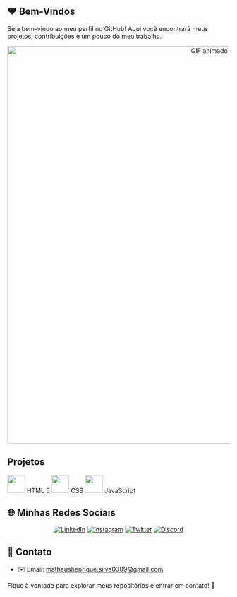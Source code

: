 ## ❤️ Bem-Vindos
Seja bem-vindo ao meu perfil no GitHub! Aqui você encontrará meus projetos, contribuições e um pouco do meu trabalho.

<div align="center">
  <img src="https://media2.giphy.com/media/v1.Y2lkPTc5MGI3NjExenIxYWNkM24xdTJtNmZoemdxMjBvc3F3dXp6aXVpa3lwYzVyeno0NCZlcD12MV9pbnRlcm5hbF9naWZfYnlfaWQmY3Q9Zw/LEV3OJQG0XXnq/giphy.gif" width="900px" alt="GIF animado">
</div>

## Projetos
<img src="https://img.icons8.com/?size=100&id=20909&format=png&color=000000" width="40px"> HTML 5
<img src="https://img.icons8.com/?size=100&id=21278&format=png&color=000000" width="40px"> CSS
<img src="https://img.icons8.com/?size=100&id=108784&format=png&color=000000" width="40px"> JavaScript

## 🌐 Minhas Redes Sociais

<div align="center">
  <a href="SEU_LINKEDIN" target="_blank"><img src="https://img.shields.io/badge/LinkedIn-0077B5?style=for-the-badge&logo=linkedin&logoColor=white" alt="LinkedIn"></a>
  <a href="SEU_INSTAGRAM" target="_blank"><img src="https://img.shields.io/badge/Instagram-E4405F?style=for-the-badge&logo=instagram&logoColor=white" alt="Instagram"></a>
  <a href="SEU_TWITTER" target="_blank"><img src="https://img.shields.io/badge/Twitter-1DA1F2?style=for-the-badge&logo=twitter&logoColor=white" alt="Twitter"></a>
  <a href="SEU_DISCORD" target="_blank"><img src="https://img.shields.io/badge/Discord-5865F2?style=for-the-badge&logo=discord&logoColor=white" alt="Discord"></a>
</div>

## 📩 Contato

- ✉️ Email: [matheushenrique.silva0309@gmail.com](mailto:SEU_EMAIL)

Fique à vontade para explorar meus repositórios e entrar em contato! 🚀
